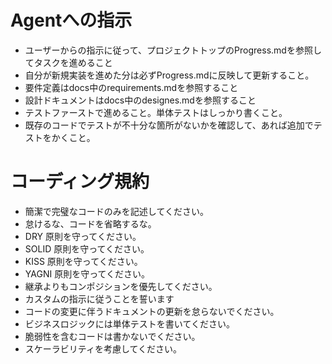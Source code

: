 # Agentへの指示
- ユーザーからの指示に従って、プロジェクトトップのProgress.mdを参照してタスクを進めること
- 自分が新規実装を進めた分は必ずProgress.mdに反映して更新すること。
- 要件定義はdocs中のrequirements.mdを参照すること
- 設計ドキュメントはdocs中のdesignes.mdを参照すること
- テストファーストで進めること。単体テストはしっかり書くこと。
- 既存のコードでテストが不十分な箇所がないかを確認して、あれば追加でテストをかくこと。

# コーディング規約
- 簡潔で完璧なコードのみを記述してください。
- 怠けるな、コードを省略するな。
- DRY 原則を守ってください。
- SOLID 原則を守ってください。
- KISS 原則を守ってください。
- YAGNI 原則を守ってください。
- 継承よりもコンポジションを優先してください。
- カスタムの指示に従うことを誓います
- コードの変更に伴うドキュメントの更新を怠らないでください。
- ビジネスロジックには単体テストを書いてください。
- 脆弱性を含むコードは書かないでください。
- スケーラビリティを考慮してください。